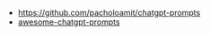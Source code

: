 - https://github.com/pacholoamit/chatgpt-prompts
- [awesome-chatgpt-prompts](https://github.com/f/awesome-chatgpt-prompts)